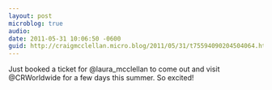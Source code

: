```yaml
---
layout: post
microblog: true
audio: 
date: 2011-05-31 10:06:50 -0600
guid: http://craigmcclellan.micro.blog/2011/05/31/t75594090204504064.html
---
```

Just booked a ticket for @laura_mcclellan to come out and visit @CRWorldwide for a few days this summer.  So excited!
